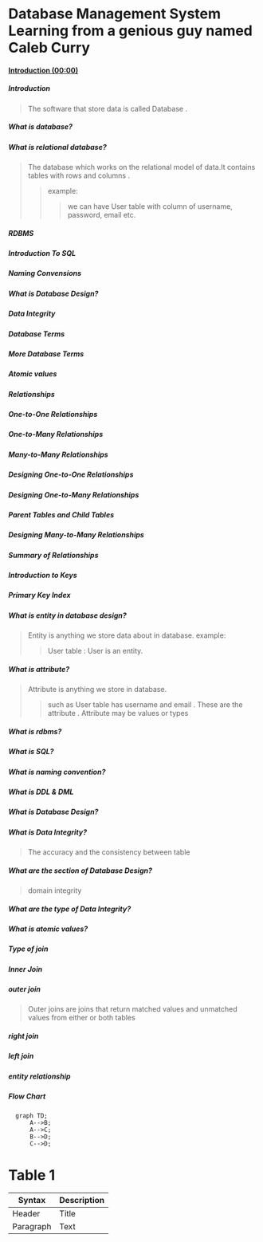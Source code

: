 # Database Management System Learning from a genious guy named Caleb Curry
#### [Introduction (00:00)](#Introduction)

##### Introduction
  >The software that store data is called Database .

##### What is database?

##### What is relational database?
 >The database which works on the relational model of data.It contains tables with rows and columns .
 >>example:
 >>>we can have User table with column of username, password, email etc.

##### RDBMS
##### Introduction To SQL
##### Naming Convensions
##### What is Database Design?
##### Data Integrity
##### Database Terms
##### More Database Terms
##### Atomic values
##### Relationships
##### One-to-One Relationships
##### One-to-Many Relationships
##### Many-to-Many Relationships
##### Designing One-to-One Relationships
##### Designing One-to-Many Relationships
##### Parent Tables and Child Tables
##### Designing Many-to-Many Relationships
##### Summary of Relationships
##### Introduction to Keys
##### Primary Key Index
##### 
##### 
##### 
##### 
##### 
##### 
##### 
##### 
##### 
##### 
##### 
##### 
##### 
##### 

##### What is entity in database design?
>Entity is anything we store data about in database.
>example:
>>User table : User is an entity.

##### What is attribute?
>Attribute is anything we store in database.
>>such as User table has username and email . These are the attribute . Attribute may be values or types
#####  What is rdbms?

##### What is SQL?
##### What is naming convention?

##### What is DDL & DML

##### What is Database Design? 

##### What is Data Integrity?
>The accuracy and the consistency between table

##### What are the section of Database Design?
>domain integrity 

##### What are the type of Data Integrity?

##### What is atomic values?

##### Type of join

##### Inner Join
##### outer join
>Outer joins are joins that return matched values and unmatched values from either or both tables
##### right join
##### left join
##### entity relationship 

##### Flow Chart 
```mermaid
  graph TD;
      A-->B;
      A-->C;
      B-->D;
      C-->D;
```

# Table 1


| Syntax      | Description |
| ----------- | ----------- |
| Header      | Title       |
| Paragraph   | Text    



